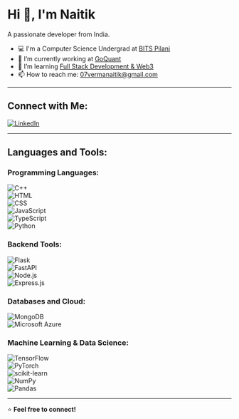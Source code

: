 # Hi 👋, I'm Naitik 

A passionate developer from India.

- 💻 I'm a Computer Science Undergrad at [BITS Pilani](https://www.bits-pilani.ac.in/)
- 🔭 I’m currently working at [GoQuant](https://goquant.io/)
- 🌱 I’m learning [Full Stack Development & Web3](https://harkirat.classx.co.in/new-courses/14-complete-web-development-devops-blockchain-cohort)
- 📫 How to reach me: 07vermanaitik@gmail.com  

---

## Connect with Me:  
[![LinkedIn](https://img.shields.io/badge/LinkedIn-0077B5?style=flat-square&logo=linkedin&logoColor=white)](https://www.linkedin.com/in/naitik7/)  

---

## Languages and Tools:  

### Programming Languages:  
![C++](https://img.shields.io/badge/C++-00599C?style=flat-square&logo=c%2B%2B&logoColor=white)  
![HTML](https://img.shields.io/badge/HTML5-E34F26?style=flat-square&logo=html5&logoColor=white)  
![CSS](https://img.shields.io/badge/CSS3-1572B6?style=flat-square&logo=css3&logoColor=white)  
![JavaScript](https://img.shields.io/badge/JavaScript-F7DF1E?style=flat-square&logo=javascript&logoColor=black)  
![TypeScript](https://img.shields.io/badge/TypeScript-3178C6?style=flat-square&logo=typescript&logoColor=white)  
![Python](https://img.shields.io/badge/Python-3776AB?style=flat-square&logo=python&logoColor=white)  

### Backend Tools:  
![Flask](https://img.shields.io/badge/Flask-000000?style=flat-square&logo=flask&logoColor=white)  
![FastAPI](https://img.shields.io/badge/FastAPI-009688?style=flat-square&logo=fastapi&logoColor=white)  
![Node.js](https://img.shields.io/badge/Node.js-339933?style=flat-square&logo=node.js&logoColor=white)  
![Express.js](https://img.shields.io/badge/Express.js-000000?style=flat-square&logo=express&logoColor=white)  

### Databases and Cloud:  
![MongoDB](https://img.shields.io/badge/MongoDB-47A248?style=flat-square&logo=mongodb&logoColor=white)  
![Microsoft Azure](https://img.shields.io/badge/Microsoft%20Azure-0078D4?style=flat-square&logo=microsoft-azure&logoColor=white)  

### Machine Learning & Data Science:  
![TensorFlow](https://img.shields.io/badge/TensorFlow-FF6F00?style=flat-square&logo=tensorflow&logoColor=white)  
![PyTorch](https://img.shields.io/badge/PyTorch-EE4C2C?style=flat-square&logo=pytorch&logoColor=white)  
![scikit-learn](https://img.shields.io/badge/scikit--learn-F7931E?style=flat-square&logo=scikit-learn&logoColor=white)  
![NumPy](https://img.shields.io/badge/NumPy-013243?style=flat-square&logo=numpy&logoColor=white)  
![Pandas](https://img.shields.io/badge/Pandas-150458?style=flat-square&logo=pandas&logoColor=white)  

---

⭐ **Feel free to connect!**  
